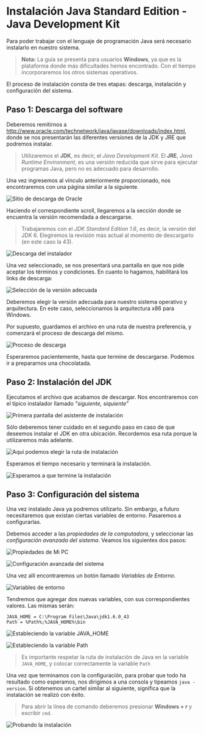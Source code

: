 # Instalación Java Standard Edition - Java Development Kit

Para poder trabajar con el lenguaje de programación Java será necesario instalarlo en nuestro sistema.

> **Nota:** La guía se presenta para usuarios **Windows**, ya que es la plataforma donde más dificultades hemos encontrado. Con el tiempo incorporaremos los otros sistemas operativos.

El proceso de instalación consta de tres etapas: descarga, instalación y configuración del sistema.

## Paso 1: Descarga del software
Deberemos remitirnos a <http://www.oracle.com/technetwork/java/javase/downloads/index.html>, donde se nos presentarán las diferentes versiones de la JDK y JRE que podremos instalar.

> Utilizaremos el **JDK**, es decir, el *Java Development Kit*. El **JRE**, *Java Runtime Environment*, es una versión reducida que sirve para ejecutar programas Java, pero no es adecuado para desarrollo.

Una vez ingresemos al vínculo anteriormente proporcionado, nos encontraremos con una página similar a la siguiente.

![Sitio de descarga de Oracle](/instalacion_jdk_img/step_01.png)

Haciendo el correspondiente scroll, llegaremos a la sección donde se encuentra la versión recomendada a descargarse.

> Trabajaremos con el *JDK Standard Edition 1.6*, es decir, la versión del JDK 6. Elegiremos la revisión más actual al momento de descargarlo (en este caso la 43).

![Descarga del instalador](/instalacion_jdk_img/step_02.png)

Una vez seleccionado, se nos presentará una pantalla en que nos pide aceptar los términos y condiciones. En cuanto lo hagamos, habilitará los links de descarga:

![Selección de la versión adecuada](/instalacion_jdk_img/step_03.png)

Deberemos elegir la versión adecuada para nuestro sistema operativo y arquitectura. En este caso, seleccionamos la arquitectura x86 para Windows.

Por supuesto, guardamos el archivo en una ruta de nuestra preferencia, y comenzará el proceso de descarga del mismo.

![Proceso de descarga](/instalacion_jdk_img/step_04.png)

Esperaremos pacientemente, hasta que termine de descargarse. Podemos ir a prepararnos una chocolatada.

## Paso 2: Instalación del JDK
Ejecutamos el archivo que acabamos de descargar. Nos encontraremos con el típico instalador llamado *"siguiente, siquiente"*

![Primera pantalla del asistente de instalación](/instalacion_jdk_img/step_05.png)

Sólo deberemos tener cuidado en el segundo paso en caso de que deseemos instalar el JDK en otra ubicación. Recordemos esa ruta porque la utilizaremos más adelante.

![Aquí podemos elegir la ruta de instalación](/instalacion_jdk_img/step_06.png)

Esperamos el tiempo necesario y terminará la instalación.

![Esperamos a que termine la instalación](/instalacion_jdk_img/step_07.png)

## Paso 3: Configuración del sistema
Una vez instalado Java ya podremos utilizarlo. Sin embargo, a futuro necesitaremos que existan ciertas variables de entorno. Pasaremos a configurarlas.

Debemos acceder a las *propiedades de la computadora*, y seleccionar las *configuración avanzada del sistema*. Veamos los siguientes dos pasos:

![Propiedades de Mi PC](/instalacion_jdk_img/step_08.png)

![Configuración avanzada del sistema](/instalacion_jdk_img/step_09.png)

Una vez allí encontraremos un botón llamado *Variables de Entorno*.

![Variables de entorno](/instalacion_jdk_img/step_10.png)

Tendremos que agregar dos nuevas variables, con sus correspondientes valores. Las mismas serán:

    JAVA_HOME = C:\Program Files\Java\jdk1.6.0_43
    Path = %Path%;%JAVA_HOME%\bin

![Estableciendo la variable JAVA_HOME](/instalacion_jdk_img/step_11.png)

![Estableciendo la variable Path](/instalacion_jdk_img/step_12.png)

> Es importante respetar la ruta de instalación de Java en la variable `JAVA_HOME`, y colocar correctamente la variable `Path`

Una vez que terminamos con la configuración, para probar que todo ha resultado como esperamos, nos dirigimos a una consola y tipeamos `java -version`. Si obtenemos un cartel similar al siguiente, significa que la instalación se realizó con éxito.

> Para abrir la línea de comando deberemos presionar **Windows + r** y escribir `cmd`.

![Probando la instalación](/instalacion_jdk_img/step_13.png)
